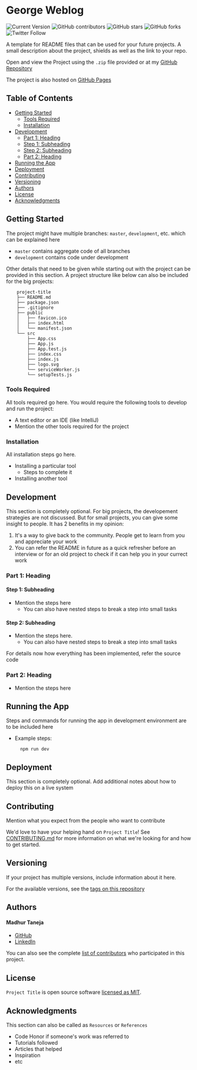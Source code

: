 # George Weblog

![Current Version](https://img.shields.io/badge/version-v0.1-blue)
![GitHub contributors](https://img.shields.io/github/contributors/madhur-taneja/README-Template)
![GitHub stars](https://img.shields.io/github/stars/madhur-taneja/README-Template?style=social)
![GitHub forks](https://img.shields.io/github/forks/madhur-taneja/README-Template?style=social)
![Twitter Follow](https://img.shields.io/twitter/follow/madhurtaneja2?style=social)

A template for README files that can be used for your future projects. A small description about the project, shields as well as the link to your repo.

Open and view the Project using the `.zip` file provided or at my [GitHub Repository]

The project is also hosted on [GitHub Pages]

## Table of Contents

- [Getting Started](#getting-started)
  - [Tools Required](#tools-required)
  - [Installation](#installation)
- [Development](#development)
  - [Part 1: Heading](#part-1-heading)
  - [Step 1: Subheading](#step-1-subheading)
  - [Step 2: Subheading](#step-2-subheading)
  - [Part 2: Heading](#part-2-heading)
- [Running the App](#running-the-app)
- [Deployment](#deployment)
- [Contributing](#contributing)
- [Versioning](#versioning)
- [Authors](#authors)
- [License](#license)
- [Acknowledgments](#acknowledgments)

## Getting Started

The project might have multiple branches: `master`, `development`, etc. which can be explained here

- `master` contains aggregate code of all branches
- `development` contains code under development

Other details that need to be given while starting out with the project can be provided in this section. A project structure like below can also be included for the big projects:

```
	project-title
	├── README.md
	├── package.json
	├── .gitignore
	├── public
	│   ├── favicon.ico
	│   ├── index.html
	│   └── manifest.json
	└── src
		├── App.css
		├── App.js
		├── App.test.js
		├── index.css
		├── index.js
		├── logo.svg
		└── serviceWorker.js
		└── setupTests.js
```

### Tools Required

All tools required go here. You would require the following tools to develop and run the project:

- A text editor or an IDE (like IntelliJ)
- Mention the other tools required for the project

### Installation

All installation steps go here.

- Installing a particular tool
  - Steps to complete it
- Installing another tool

## Development

This section is completely optional. For big projects, the developement strategies are not discussed. But for small projects, you can give some insight to people. It has 2 benefits in my opinion:

1. It's a way to give back to the community. People get to learn from you and appreciate your work
2. You can refer the README in future as a quick refresher before an interview or for an old project to check if it can help you in your currect work

### Part 1: Heading

#### Step 1: Subheading

- Mention the steps here
  - You can also have nested steps to break a step into small tasks

#### Step 2: Subheading

- Mention the steps here.
  - You can also have nested steps to break a step into small tasks

For details now how everything has been implemented, refer the source code

### Part 2: Heading

- Mention the steps here

## Running the App

Steps and commands for running the app in development environment are to be included here

- Example steps:
  ```
    npm run dev
  ```

## Deployment

This section is completely optional. Add additional notes about how to deploy this on a live system

## Contributing

Mention what you expect from the people who want to contribute

We'd love to have your helping hand on `Project Title`! See [CONTRIBUTING.md] for more information on what we're looking for and how to get started.

## Versioning

If your project has multiple versions, include information about it here.

For the available versions, see the [tags on this repository][tags]

## Authors

#### Madhur Taneja

- [GitHub]
- [LinkedIn]

You can also see the complete [list of contributors][contributors] who participated in this project.

## License

`Project Title` is open source software [licensed as MIT][license].

## Acknowledgments

This section can also be called as `Resources` or `References`

- Code Honor if someone's work was referred to
- Tutorials followed
- Articles that helped
- Inspiration
- etc

[//]: # "HyperLinks"
[GitHub Repository]: https://github.com/madhur-taneja/README-Template
[GitHub Pages]: https://madhur-taneja.github.io/README-Template
[CONTRIBUTING.md]: https://github.com/madhur-taneja/README-template/blob/master/CONTRIBUTING.md
[tags]: https://github.com/madhur-taneja/README-template/tags
[GitHub]: https://github.com/madhur-taneja
[LinkedIn]: https://www.linkedin.com/in/madhur-taneja/
[contributors]: https://github.com/madhur-taneja/README-template/contributors
[license]: https://github.com/madhur-taneja/README-template/blob/master/LICENSE.md
